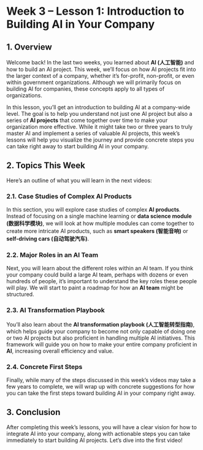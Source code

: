# Week 3 – Lesson 1: Introduction to Building AI in Your Company

## 1. Overview

Welcome back! In the last two weeks, you learned about **AI (人工智能)** and how to build an AI project. This week, we’ll focus on how AI projects fit into the larger context of a company, whether it’s for-profit, non-profit, or even within government organizations. Although we will primarily focus on building AI for companies, these concepts apply to all types of organizations.

In this lesson, you’ll get an introduction to building AI at a company-wide level. The goal is to help you understand not just one AI project but also a series of **AI projects** that come together over time to make your organization more effective. While it might take two or three years to truly master AI and implement a series of valuable AI projects, this week’s lessons will help you visualize the journey and provide concrete steps you can take right away to start building AI in your company.

## 2. Topics This Week

Here’s an outline of what you will learn in the next videos:

### 2.1. Case Studies of Complex AI Products

In this section, you will explore case studies of complex **AI products**. Instead of focusing on a single machine learning or **data science module (数据科学模块)**, we will look at how multiple modules can come together to create more intricate AI products, such as **smart speakers (智能音响)** or **self-driving cars (自动驾驶汽车)**.

### 2.2. Major Roles in an AI Team

Next, you will learn about the different roles within an AI team. If you think your company could build a large AI team, perhaps with dozens or even hundreds of people, it’s important to understand the key roles these people will play. We will start to paint a roadmap for how an **AI team** might be structured.

### 2.3. AI Transformation Playbook

You’ll also learn about the **AI transformation playbook (人工智能转型指南)**, which helps guide your company to become not only capable of doing one or two AI projects but also proficient in handling multiple AI initiatives. This framework will guide you on how to make your entire company proficient in **AI**, increasing overall efficiency and value.

### 2.4. Concrete First Steps

Finally, while many of the steps discussed in this week’s videos may take a few years to complete, we will wrap up with concrete suggestions for how you can take the first steps toward building AI in your company right away.

## 3. Conclusion

After completing this week’s lessons, you will have a clear vision for how to integrate AI into your company, along with actionable steps you can take immediately to start building AI projects. Let’s dive into the first video!